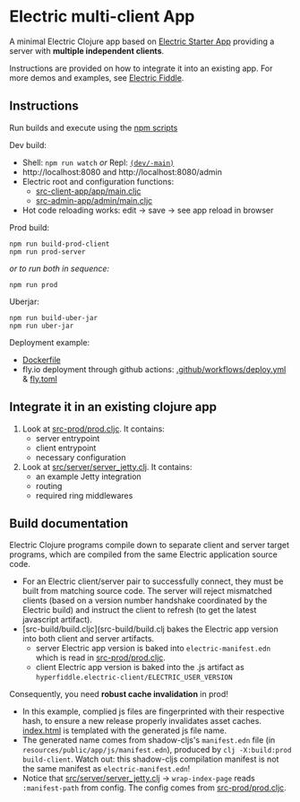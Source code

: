 # Electric multi-client App

A minimal Electric Clojure app based on [Electric Starter App](https://github.com/hyperfiddle/electric-starter-app) providing a server with **multiple independent clients**.

Instructions are provided on how to integrate it into an existing app. For more demos and examples, see [Electric Fiddle](https://github.com/hyperfiddle/electric-fiddle).

## Instructions

Run builds and execute using the [npm scripts](package.json)

Dev build:

* Shell: `npm run watch` *or* Repl: [`(dev/-main)`](src-dev/dev.cljc)
* http://localhost:8080 and http://localhost:8080/admin
* Electric root and configuration functions:
  * [src-client-app/app/main.cljc](src-client-app/app/main.cljc)
  * [src-admin-app/admin/main.cljc](src-admin-app/admin/main.cljc)
* Hot code reloading works: edit -> save -> see app reload in browser

Prod build:

```shell
npm run build-prod-client
npm run prod-server
```

*or to run both in sequence:*

```shell
npm run prod
```

Uberjar:

```shell
npm run build-uber-jar
npm run uber-jar
```

Deployment example:
- [Dockerfile](Dockerfile)
- fly.io deployment through github actions: [.github/workflows/deploy.yml](.github/workflows/deploy.yml) & [fly.toml](fly.toml)

## Integrate it in an existing clojure app

1. Look at [src-prod/prod.cljc](src-prod/prod.cljc). It contains:
    - server entrypoint
    - client entrypoint
    - necessary configuration
2. Look at [src/server/server_jetty.clj](src/server/server_jetty.clj). It contains:
   - an example Jetty integration
   - routing
   - required ring middlewares

## Build documentation

Electric Clojure programs compile down to separate client and server target programs, which are compiled from the same Electric application source code.

* For an Electric client/server pair to successfully connect, they must be built from matching source code. The server will reject mismatched clients (based on a version number handshake coordinated by the Electric build) and instruct the client to refresh (to get the latest javascript artifact).
* [src-build/build.cljc](src-build/build.clj bakes the Electric app version into both client and server artifacts.
  * server Electric app version is baked into `electric-manifest.edn` which is read in [src-prod/prod.cljc](src-prod/prod.cljc).
  * client Electric app version is baked into the .js artifact as `hyperfiddle.electric-client/ELECTRIC_USER_VERSION`

Consequently, you need **robust cache invalidation** in prod!
  * In this example, complied js files are fingerprinted with their respective hash, to ensure a new release properly invalidates asset caches. [index.html](resources/public/app/index.html) is templated with the generated js file name.
  * The generated name comes from shadow-cljs's `manifest.edn` file (in `resources/public/app/js/manifest.edn`), produced by `clj -X:build:prod build-client`. Watch out: this shadow-cljs compilation manifest is not the same manifest as `electric-manifest.edn`!
  * Notice that [src/server/server_jetty.clj](src/server/server_jetty.clj) -> `wrap-index-page` reads `:manifest-path` from config. The config comes from [src-prod/prod.cljc](src-prod/prod.cljc).
